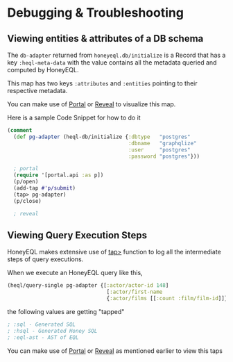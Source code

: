 # Debugging & Troubleshooting

## Viewing entities & attributes of a DB schema

The `db-adapter` returned from `honeyeql.db/initialize` is a Record that has a key `:heql-meta-data` with the value contains all the metadata queried and computed by HoneyEQL. 

This map has two keys `:attributes` and `:entities` pointing to their respective metadata.

You can make use of [Portal](https://github.com/djblue/portal) or [Reveal](https://vlaaad.github.io/reveal/) to visualize this map. 

Here is a sample Code Snippet for how to do it

```clojure
(comment
  (def pg-adapter (heql-db/initialize {:dbtype   "postgres"
                                       :dbname   "graphqlize"
                                       :user     "postgres"
                                       :password "postgres"}))

  ; portal
  (require '[portal.api :as p])
  (p/open)
  (add-tap #'p/submit)
  (tap> pg-adapter)
  (p/close)

  ; reveal

```


## Viewing Query Execution Steps

HoneyEQL makes extensive use of [tap>](https://clojuredocs.org/clojure.core/tap%3E) function to log all the intermediate steps of query executions. 

When we execute an HoneyEQL query like this, 

```clojure
(heql/query-single pg-adapter {[:actor/actor-id 148]
                                [:actor/first-name
                                {:actor/films [[:count :film/film-id]]}]})
```
the following values are getting "tapped"

```clojure
; :sql - Generated SQL 
; :hsql - Generated Honey SQL 
; :eql-ast - AST of EQL 
```

You can make use of [Portal](https://github.com/djblue/portal) or [Reveal](https://vlaaad.github.io/reveal/) as mentioned earlier to view this taps